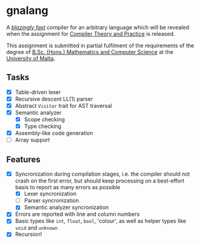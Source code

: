 # gnalang

A [*blazingly fast*](https://www.rust-lang.org/) compiler for an arbitrary
language which will be revealed when the assignment for [Compiler Theory and
Practice](https://www.um.edu.mt/courses/studyunit/CPS2000) is released.

This assignment is submitted in partial fulfilment of the requirements of the
degree of [B.Sc. (Hons.) Mathematics and Computer
Science](https://www.um.edu.mt/courses/overview/ubschcgcmat-2024-5-o/) at the
[University of Malta](https://um.edu.mt/).

## Tasks

- [x] Table-driven lexer
- [x] Recursive descent LL(1) parser
- [x] Abstract `Visitor` trait for AST traversal
- [x] Semantic analyzer
  - [x] Scope checking
  - [x] Type checking
- [x] Assembly-like code generation
- [ ] Array support

## Features

- [x] Syncronization during compilation stages, i.e. the compiler should not
crash on the first error, but should keep processing on a best-effort basis to
report as many errors as possible
  - [x] Lexer syncronization
  - [ ] Parser syncronization
  - [x] Semantic analyzer syncronization
- [x] Errors are reported with line and column numbers
- [x] Basic types like `int`, `float`, `bool`, 'colour', as well as helper types like `void` and `unknown`
- [x] Recursion!
